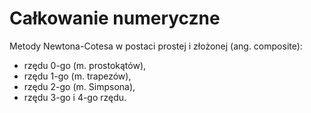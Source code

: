 # Całkowanie numeryczne
Metody Newtona-Cotesa w postaci prostej i złożonej (ang. composite):  

* rzędu 0-go (m. prostokątów),
* rzędu 1-go (m. trapezów),
* rzędu 2-go (m. Simpsona),
* rzędu 3-go i 4-go rzędu.

